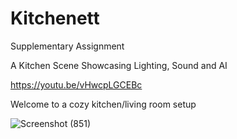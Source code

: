 # Kitchenett
 Supplementary Assignment

A Kitchen Scene Showcasing Lighting, Sound and AI

https://youtu.be/vHwcpLGCEBc

Welcome to a cozy kitchen/living room setup

![Screenshot (851)](https://github.com/2227500/Kitchenett/assets/115985919/ce322d31-ae6c-49da-afb2-adb04f610292)
